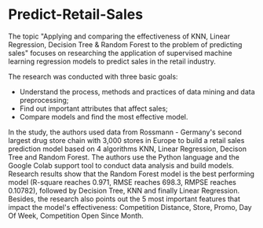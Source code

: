 # Predict-Retail-Sales
<p>The topic "Applying and comparing the effectiveness of KNN, Linear Regression, Decision Tree & Random Forest to the problem of predicting sales" focuses on researching the application of supervised machine learning regression models to predict sales in the retail industry.</p>
<p>The research was conducted with three basic goals:</p>
<ul>
  <li> Understand the process, methods and practices of data mining and data preprocessing;</li>
  <li> Find out important attributes that affect sales;</li>
  <li> Compare models and find the most effective model.</li>
</ul>
<p>In the study, the authors used data from Rossmann - Germany's second largest drug store chain with 3,000 stores in Europe to build a retail sales prediction model based on 4 algorithms KNN, Linear Regression, Decison Tree and Random Forest. The authors use the Python language and the Google Colab support tool to conduct data analysis and build models. Research results show that the Random Forest model is the best performing model (R-square reaches 0.971, RMSE reaches 698.3, RMPSE reaches 0.10782), followed by Decision Tree, KNN and finally Linear Regression. Besides, the research also points out the 5 most important features that impact the model's effectiveness: Competition Distance, Store, Promo, Day Of Week, Competition Open Since Month.</p>
